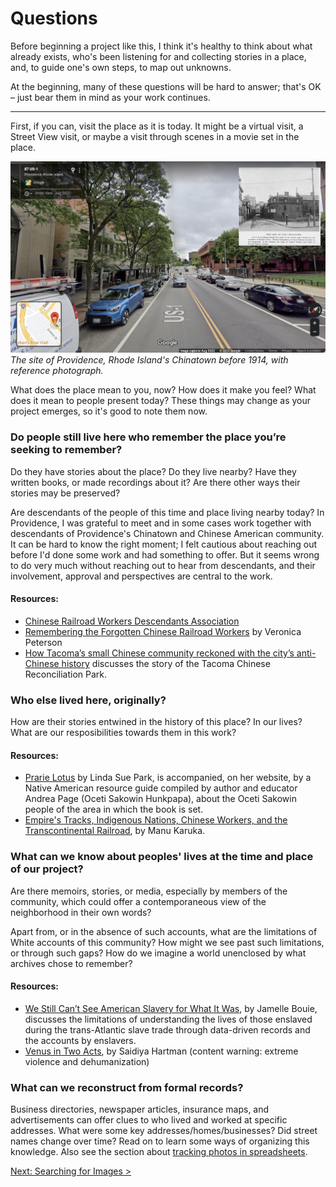 # Questions

Before beginning a project like this, I think it's healthy to think about what already exists, who's been listening for and collecting stories in a place, and, to guide one's own steps, to map out unknowns.

At the beginning, many of these questions will be hard to answer; that's OK – just bear them in mind as your work continues. 

----

First, if you can, visit the place as it is today. It might be a virtual visit, a Street View visit, or maybe a visit through scenes in a movie set in the place. 

![](research/images/questions-streetview.jpg) 
_The site of Providence, Rhode Island's Chinatown before 1914, with reference photograph._

What does the place mean to you, now? How does it make you feel? What does it mean to people present today? These things may change as your project emerges, so it's good to note them now. 

### Do people still live here who remember the place you’re seeking to remember?

Do they have stories about the place? Do they live nearby? Have they written books, or made recordings about it? Are there other ways their stories may be preserved?

Are descendants of the people of this time and place living nearby today? In Providence, I was grateful to meet and in some cases work together with descendants of Providence's Chinatown and Chinese American community. It can be hard to know the right moment; I felt cautious about reaching out before I'd done some work and had something to offer. But it seems wrong to do very much without reaching out to hear from descendants, and their involvement, approval and perspectives are central to the work.

#### Resources:

* [Chinese Railroad Workers Descendants Association](http://www.goldenspike150.org/)
* [Remembering the Forgotten Chinese Railroad Workers](https://www.sapiens.org/archaeology/chinese-railroad-workers-utah/) by Veronica Peterson 
* [How Tacoma’s small Chinese community reckoned with the city’s anti-Chinese history](https://www.seattletimes.com/seattle-news/how-tacomas-small-chinese-community-reckoned-with-the-citys-anti-chinese-history/) discusses the story of the Tacoma Chinese Reconciliation Park.

### Who else lived here, originally?

How are their stories entwined in the history of this place? In our lives? What are our resposibilities towards them in this work? 

#### Resources:
* [Prarie Lotus](https://lindasuepark.com/books/books-novels/prairie-lotus/) by Linda Sue Park, is accompanied, on her website, by a Native American resource guide compiled by author and educator Andrea Page (Oceti Sakowin Hunkpapa), about the Oceti Sakowin people of the area in which the book is set. 
* [Empire's Tracks, Indigenous Nations, Chinese Workers, and the Transcontinental Railroad](https://www.ucpress.edu/book/9780520296640/empires-tracks), by Manu Karuka.

### What can we know about peoples' lives at the time and place of our project?

Are there memoirs, stories, or media, especially by members of the community, which could offer a contemporaneous view of the neighborhood in their own words? 

Apart from, or in the absence of such accounts, what are the limitations of White accounts of this community? How might we see past such limitations, or through such gaps? How do we imagine a world unenclosed by what archives chose to remember?

#### Resources:
* [We Still Can’t See American Slavery for What It Was](https://www.nytimes.com/2022/01/28/opinion/slavery-voyages-data-sets.html), by Jamelle Bouie, discusses the limitations of understanding the lives of those enslaved during the trans-Atlantic slave trade through data-driven records and the accounts by enslavers.
* [Venus in Two Acts](https://www.moma.org/collection/works/427132), by Saidiya Hartman (content warning: extreme violence and dehumanization) 

### What can we reconstruct from formal records?

Business directories, newspaper articles, insurance maps, and advertisements can offer clues to who lived and worked at specific addresses. What were some key addresses/homes/businesses? Did street names change over time? Read on to learn some ways of organizing this knowledge. Also see the section about [tracking photos in spreadsheets](tracking.md).

[Next: Searching for Images >](images.md)
